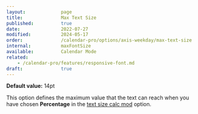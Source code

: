 ```yaml
---
layout:             page
title:              Max Text Size
published:          true
date:               2022-07-27
modified:           2024-05-17
order:              /calendar-pro/options/axis-weekday/max-text-size
internal:           maxFontSize
available:          Calendar Mode
related:
    - /calendar-pro/features/responsive-font.md
draft:              true
---
```

**Default value:** 14pt

This option defines the maximum value that the text can reach when you have chosen **Percentage** in the [text size calc mod](./size-calc.md) option.